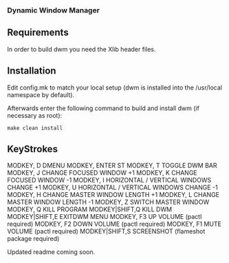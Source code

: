 ### Dynamic Window Manager

Requirements
------------
In order to build dwm you need the Xlib header files.


Installation
------------
Edit config.mk to match your local setup (dwm is installed into
the /usr/local namespace by default).

Afterwards enter the following command to build and install dwm (if
necessary as root):

    make clean install

KeyStrokes
----------
MODKEY, D        DMENU
MODKEY, ENTER    ST
MODKEY, T        TOGGLE DWM BAR
MODKEY, J        CHANGE FOCUSED WINDOW +1
MODKEY, K        CHANGE FOCUSED WINDOW -1
MODKEY, I        HORIZONTAL / VERTICAL WINDOWS CHANGE +1
MODKEY, U        HORIZONTAL / VERTICAL WINDOWS CHANGE -1
MODKEY, H        CHANGE MASTER WINDOW LENGTH +1
MODKEY, L        CHANGE MASTER WINDOW LENGTH -1
MODKEY, Z        SWITCH MASTER WINDOW
MODKEY, Q        KILL PROGRAM
MODKEY|SHIFT,Q   KILL DWM
MODKEY|SHIFT,E   EXITDWM MENU
MODKEY, F3       UP VOLUME (pactl required)
MODKEY, F2       DOWN VOLUME (pactl required)
MODKEY, F1       MUTE VOLUME (pactl required)
MODKEY|SHIFT,S   SCREENSHOT (flameshot package required)



Updated readme coming soon.
